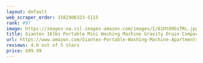 ```yaml
---
layout: default 
﻿web_scraper_order: 1582906323-5115
rank: #97
image: https://images-na.ssl-images-amazon.com/images/I/61Ht09GsTRL.jpg
title: Giantex 16lbs Portable Mini Washing Machine Gravity Drain Compact Twin Tub Washer Spinner,…
url: https://www.amazon.com/Giantex-Portable-Washing-Machine-Apartments/dp/B06XKDYD4S/ref=zg_mw_appliances_97?_encoding=UTF8&psc=1&refRID=S62GX33RNB85DCMRPD2E
reviews: 4.0 out of 5 stars
price: $99.99 
---
```

